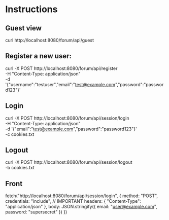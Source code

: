 # Instructions

## Guest view
curl  http://localhost:8080/forum/api/guest

## Register a new user:

curl -X POST http://localhost:8080/forum/api/register \
  -H "Content-Type: application/json" \
  -d '{"username":"testuser","email":"test@example.com","password":"password123"}'

## Login

curl -X POST http://localhost:8080/forum/api/session/login \
  -H "Content-Type: application/json" \
  -d '{"email":"test@example.com","password":"password123"}' \
  -c cookies.txt

## Logout

curl -X POST http://localhost:8080/forum/api/session/logout \
  -b cookies.txt


## Front

fetch("http://localhost:8080/forum/api/session/login", {
    method: "POST",
    credentials: "include", // IMPORTANT
    headers: {
        "Content-Type": "application/json"
    },
    body: JSON.stringify({
        email: "user@example.com",
        password: "supersecret"
    })
})
